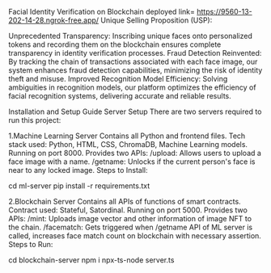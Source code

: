 Facial Identity Verification on Blockchain
deployed link=  https://9560-13-202-14-28.ngrok-free.app/
Unique Selling Proposition (USP):

Unprecedented Transparency: Inscribing unique faces onto personalized tokens and recording them on the blockchain ensures complete transparency in identity verification processes.
Fraud Detection Reinvented: By tracking the chain of transactions associated with each face image, our system enhances fraud detection capabilities, minimizing the risk of identity theft and misuse.
Improved Recognition Model Efficiency: Solving ambiguities in recognition models, our platform optimizes the efficiency of facial recognition systems, delivering accurate and reliable results.

Installation and Setup Guide
Server Setup
There are two servers required to run this project:

1.Machine Learning Server
Contains all Python and frontend files.
Tech stack used: Python, HTML, CSS, ChromaDB, Machine Learning models.
Running on port 8000.
Provides two APIs:
/upload: Allows users to upload a face image with a name.
/getname: Unlocks if the current person's face is near to any locked image.
Steps to Install:

cd ml-server
pip install -r requirements.txt


2.Blockchain Server
Contains all APIs of functions of smart contracts.
Contract used: Stateful, Satordinal.
Running on port 5000.
Provides two APIs:
/mint: Uploads image vector and other information of image NFT to the chain.
/facematch: Gets triggered when /getname API of ML server is called, increases face match count on blockchain with necessary assertion.
Steps to Run:

cd blockchain-server
npm i
npx-ts-node server.ts
